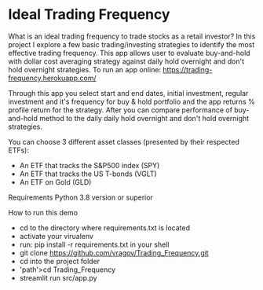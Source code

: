 Ideal Trading Frequency
==============================

What is an ideal trading frequency to trade stocks as a retail investor? In this project I explore a few basic trading/investing strategies to identify the most effective trading frequency. This app allows user to evaluate buy-and-hold with dollar cost averaging strategy against daily hold overnight and don't hold overnight strategies. To run an app online: https://trading-frequency.herokuapp.com/

Through this app you select start and end dates, initial investment, regular investment and it's frequency for buy & hold portfolio and the app returns % profile return for the strategy. After you can compare performance of buy-and-hold method to the daily daily hold overnight and don't hold overnight strategies.

You can choose 3 different asset classes (presented by their respected ETFs):
 - An ETF that tracks the S&P500 index (SPY)
 - An ETF that tracks the US T-bonds (VGLT) 
 - An ETF on Gold (GLD)

Requirements
Python 3.8 version or superior

How to run this demo

 - cd to the directory where requirements.txt is located
 - activate your virualenv
 - run: pip install -r requirements.txt in your shell
 - git clone https://github.com/vragov/Trading_Frequency.git
 - cd into the project folder
 - 'path'>cd Trading_Frequency
 - streamlit run src/app.py